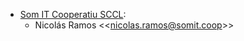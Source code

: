 - [Som IT Cooperatiu SCCL](https://somit.coop):
  - Nicolás Ramos \<\<<nicolas.ramos@somit.coop>\>\>
